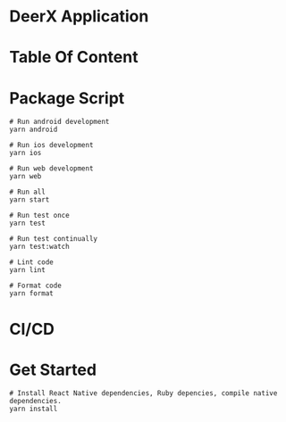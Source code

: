 # DeerX Application

# Table Of Content

# Package Script

```
# Run android development
yarn android

# Run ios development
yarn ios

# Run web development
yarn web

# Run all
yarn start

# Run test once
yarn test

# Run test continually
yarn test:watch

# Lint code
yarn lint

# Format code
yarn format
```

# CI/CD

# Get Started

```
# Install React Native dependencies, Ruby depencies, compile native dependencies.
yarn install
```
